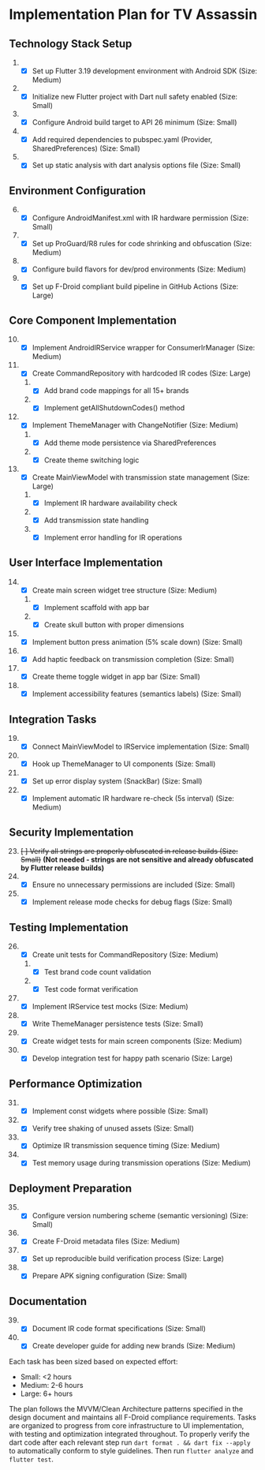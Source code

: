 # Implementation Plan for TV Assassin

## Technology Stack Setup
1. - [x] Set up Flutter 3.19 development environment with Android SDK (Size: Medium)
2. - [x] Initialize new Flutter project with Dart null safety enabled (Size: Small)
3. - [x] Configure Android build target to API 26 minimum (Size: Small)
4. - [x] Add required dependencies to pubspec.yaml (Provider, SharedPreferences) (Size: Small)
5. - [x] Set up static analysis with dart analysis options file (Size: Small)

## Environment Configuration
6. - [x] Configure AndroidManifest.xml with IR hardware permission (Size: Small)
7. - [x] Set up ProGuard/R8 rules for code shrinking and obfuscation (Size: Medium)
8. - [x] Configure build flavors for dev/prod environments (Size: Medium)
9. - [x] Set up F-Droid compliant build pipeline in GitHub Actions (Size: Large)

## Core Component Implementation
10. - [x] Implement AndroidIRService wrapper for ConsumerIrManager (Size: Medium)
11. - [x] Create CommandRepository with hardcoded IR codes (Size: Large)
    1. - [x] Add brand code mappings for all 15+ brands
    2. - [x] Implement getAllShutdownCodes() method
12. - [x] Implement ThemeManager with ChangeNotifier (Size: Medium)
    1. - [x] Add theme mode persistence via SharedPreferences
    2. - [x] Create theme switching logic
13. - [x] Create MainViewModel with transmission state management (Size: Large)
    1. - [x] Implement IR hardware availability check
    2. - [x] Add transmission state handling
    3. - [x] Implement error handling for IR operations

## User Interface Implementation
14. - [x] Create main screen widget tree structure (Size: Medium)
    1. - [x] Implement scaffold with app bar
    2. - [x] Create skull button with proper dimensions
15. - [x] Implement button press animation (5% scale down) (Size: Small)
16. - [x] Add haptic feedback on transmission completion (Size: Small)
17. - [x] Create theme toggle widget in app bar (Size: Small)
18. - [x] Implement accessibility features (semantics labels) (Size: Small)

## Integration Tasks
19. - [x] Connect MainViewModel to IRService implementation (Size: Small)
20. - [x] Hook up ThemeManager to UI components (Size: Small)
21. - [x] Set up error display system (SnackBar) (Size: Small)
22. - [x] Implement automatic IR hardware re-check (5s interval) (Size: Medium)

## Security Implementation
23. ~~[ ] Verify all strings are properly obfuscated in release builds (Size: Small)~~ **(Not needed - strings are not sensitive and already obfuscated by Flutter release builds)**
24. - [x] Ensure no unnecessary permissions are included (Size: Small)
25. - [x] Implement release mode checks for debug flags (Size: Small)

## Testing Implementation
26. - [x] Create unit tests for CommandRepository (Size: Medium)
    1. - [x] Test brand code count validation
    2. - [x] Test code format verification
27. - [x] Implement IRService test mocks (Size: Medium)
28. - [x] Write ThemeManager persistence tests (Size: Small)
29. - [x] Create widget tests for main screen components (Size: Medium)
30. - [x] Develop integration test for happy path scenario (Size: Large)

## Performance Optimization
31. - [x] Implement const widgets where possible (Size: Small)
32. - [x] Verify tree shaking of unused assets (Size: Small)
33. - [x] Optimize IR transmission sequence timing (Size: Medium)
34. - [x] Test memory usage during transmission operations (Size: Medium)

## Deployment Preparation
35. - [x] Configure version numbering scheme (semantic versioning) (Size: Small)
36. - [x] Create F-Droid metadata files (Size: Medium)
37. - [x] Set up reproducible build verification process (Size: Large)
38. - [x] Prepare APK signing configuration (Size: Small)

## Documentation
39. - [x] Document IR code format specifications (Size: Small)
40. - [x] Create developer guide for adding new brands (Size: Medium)

Each task has been sized based on expected effort:
- Small: <2 hours
- Medium: 2-6 hours
- Large: 6+ hours

The plan follows the MVVM/Clean Architecture patterns specified in the design document and maintains all F-Droid compliance requirements. Tasks are organized to progress from core infrastructure to UI implementation, with testing and optimization integrated throughout. To properly verify the dart code after each relevant step run `dart format . && dart fix --apply` to automatically conform to style guidelines. Then run `flutter analyze` and `flutter test`.
